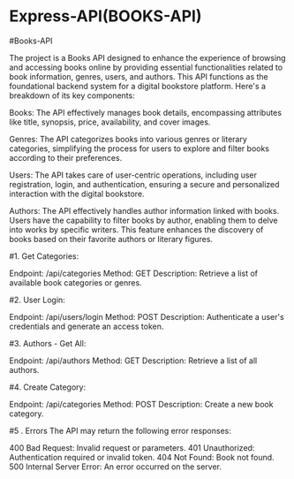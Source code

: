 # Express-API(BOOKS-API)



#Books-API

The project is a Books API designed to enhance the experience of browsing and accessing books online by providing essential functionalities related to book information, genres, users, and authors. This API functions as the foundational backend system for a digital bookstore platform. Here's a breakdown of its key components:

Books: The API effectively manages book details, encompassing attributes like title, synopsis, price, availability, and cover images.

Genres: The API categorizes books into various genres or literary categories, simplifying the process for users to explore and filter books according to their preferences.

Users: The API takes care of user-centric operations, including user registration, login, and authentication, ensuring a secure and personalized interaction with the digital bookstore.

Authors: The API effectively handles author information linked with books. Users have the capability to filter books by author, enabling them to delve into works by specific writers. This feature enhances the discovery of books based on their favorite authors or literary figures.

#1. Get Categories:

Endpoint: /api/categories Method: GET Description: Retrieve a list of available book categories or genres.

#2. User Login:

Endpoint: /api/users/login Method: POST Description: Authenticate a user's credentials and generate an access token.

#3. Authors - Get All:

Endpoint: /api/authors Method: GET Description: Retrieve a list of all authors.

#4. Create Category:

Endpoint: /api/categories Method: POST Description: Create a new book category.

#5 . Errors The API may return the following error responses:

400 Bad Request: Invalid request or parameters. 401 Unauthorized: Authentication required or invalid token. 404 Not Found: Book not found. 500 Internal Server Error: An error occurred on the server.
